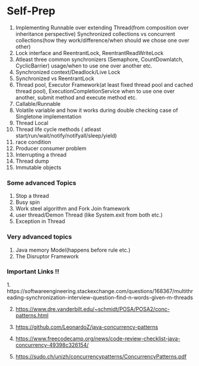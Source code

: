 # Self-Prep


1. Implementing Runnable over extending Thread(from composition over inheritance perspective)
Synchronized collections vs concurrent collections(how they work/difference/when should we chose one over other)
2. Lock interface and ReentrantLock, ReentrantReadWriteLock
3. Atleast three common synchronizers (Semaphore, CountDownlatch, CyclicBarrier) usage/when to use one over another etc.
4. Synchronized context/Deadlock/Live Lock
5. Synchronized vs ReentrantLock
6. Thread pool, Executor Framework(at least fixed thread pool and cached thread pool), ExecutionCompletionService when to use one over another, submit method and execute method etc.
7. Callable/Runnable
8. Volatile variable and how it works during double checking case of Singletone implementation
9. Thread Local
10. Thread life cycle methods ( atleast start/run/wait/notify/notifyall/sleep/yield)
11. race condition
12. Producer consumer problem
13. Interrupting a thread
14. Thread dump
15. Immutable objects

<h3>Some advanced Topics</h3>

1. Stop a thread
2. Busy spin
3. Work steel algorithm and Fork Join framework
4. user thread/Demon Thread (like System.exit from both etc.)
5. Exception in Thread

<h3>Very advanced topics</h3>

1. Java memory Model(happens before rule etc.)
2. The Disruptor Framework


<h3>Important Links !!</h3>
1. https://softwareengineering.stackexchange.com/questions/168367/multithreading-synchronization-interview-question-find-n-words-given-m-threads

2. https://www.dre.vanderbilt.edu/~schmidt/POSA/POSA2/conc-patterns.html

3. https://github.com/LeonardoZ/java-concurrency-patterns

4. https://www.freecodecamp.org/news/code-review-checklist-java-concurrency-49398c326154/

5. https://sudo.ch/unizh/concurrencypatterns/ConcurrencyPatterns.pdf
